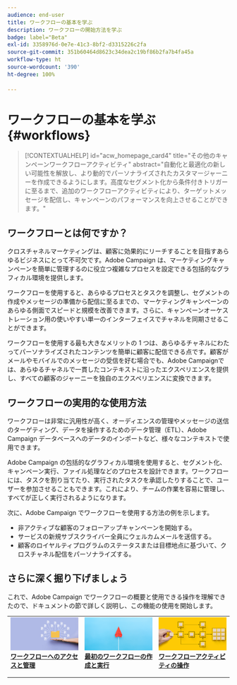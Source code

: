 ```yaml
---
audience: end-user
title: ワークフローの基本を学ぶ
description: ワークフローの開始方法を学ぶ
badge: label="Beta"
exl-id: 3358976d-0e7e-41c3-8bf2-d3315226c2fa
source-git-commit: 351b60464d8623c34dea2c19bf86b2fa7b4fa45a
workflow-type: ht
source-wordcount: '390'
ht-degree: 100%

---
```


# ワークフローの基本を学ぶ {#workflows}

>[!CONTEXTUALHELP]
>id="acw_homepage_card4"
>title="その他のキャンペーンワークフローアクティビティ"
>abstract="自動化と最適化の新しい可能性を解放し、より動的でパーソナライズされたカスタマージャーニーを作成できるようにします。高度なセグメント化から条件付きトリガーに至るまで、追加のワークフローアクティビティにより、ターゲットメッセージを配信し、キャンペーンのパフォーマンスを向上させることができます。"

## ワークフローとは何ですか？

クロスチャネルマーケティングは、顧客に効果的にリーチすることを目指すあらゆるビジネスにとって不可欠です。Adobe Campaign は、マーケティングキャンペーンを簡単に管理するのに役立つ複雑なプロセスを設定できる包括的なグラフィカル環境を提供します。

ワークフローを使用すると、あらゆるプロセスとタスクを調整し、セグメントの作成やメッセージの準備から配信に至るまでの、マーケティングキャンペーンのあらゆる側面でスピードと規模を改善できます。さらに、キャンペーンオーケストレーション用の使いやすい単一のインターフェイスでチャネルを同期させることができます。

ワークフローを使用する最も大きなメリットの 1 つは、あらゆるチャネルにわたってパーソナライズされたコンテンツを簡単に顧客に配信できる点です。顧客がメールやモバイルでのメッセージの受信を好む場合でも、Adobe Campaignでは、あらゆるチャネルで一貫したコンテキストに沿ったエクスペリエンスを提供し、すべての顧客のジャーニーを独自のエクスペリエンスに変換できます。

## ワークフローの実用的な使用方法

ワークフローは非常に汎用性が高く、オーディエンスの管理やメッセージの送信のターゲティング、データを操作するためのデータ管理（ETL）、Adobe Campaign データベースへのデータのインポートなど、様々なコンテキストで使用できます。

Adobe Campaign の包括的なグラフィカル環境を使用すると、セグメント化、キャンペーン実行、ファイル処理などのプロセスを設計できます。ワークフローには、タスクを割り当てたり、実行されたタスクを承認したりすることで、ユーザーを参加させることもできます。これにより、チームの作業を容易に管理し、すべてが正しく実行されるようになります。

次に、Adobe Campaign でワークフローを使用する方法の例を示します。

* 非アクティブな顧客のフォローアップキャンペーンを開始する。
* サービスの新規サブスクライバー全員にウェルカムメールを送信する。
* 顧客のロイヤルティプログラムのステータスまたは目標地点に基づいて、クロスチャネル配信をパーソナライズする。

## さらに深く掘り下げましょう

これで、Adobe Campaign でワークフローの概要と使用できる操作を理解できたので、ドキュメントの節で詳しく説明し、この機能の使用を開始します。

<table style="table-layout:fixed"><tr style="border: 0;">
<td>
<a href="access-monitor.md">
<img alt="ワークフローへのアクセスと管理" src="assets/do-not-localize/workflow-access.jpeg">
</a>
<div>
<a href="access-monitor.md"><strong>ワークフローへのアクセスと管理</strong></a>
</div>
<p>
</td>
<td>
<a href="create-workflow.md">
<img alt="リード" src="assets/do-not-localize/workflow-create.jpeg">
</a>
<div><a href="create-workflow.md"><strong>最初のワークフローの作成と実行</strong>
</div>
<p>
</td>
<td>
<a href="activities/about-activities.md">
<img alt="低頻度" src="assets/do-not-localize/workflow-activities.jpeg">
</a>
<div>
<a href="activities/about-activities.md"><strong>ワークフローアクティビティの操作</strong></a>
</div>
<p></td>
</tr></table>
